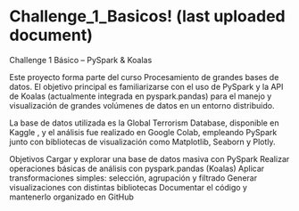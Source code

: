 # Challenge_1_Basicos! (last uploaded document)
Challenge 1 Básico – PySpark &amp; Koalas

Este proyecto forma parte del curso Procesamiento de grandes bases de datos.
El objetivo principal es familiarizarse con el uso de PySpark y la API de Koalas (actualmente integrada en pyspark.pandas) para el manejo y visualización de grandes volúmenes de datos en un entorno distribuido.

La base de datos utilizada es la Global Terrorism Database, disponible en Kaggle
, y el análisis fue realizado en Google Colab, empleando PySpark junto con bibliotecas de visualización como Matplotlib, Seaborn y Plotly.

Objetivos
Cargar y explorar una base de datos masiva con PySpark
Realizar operaciones básicas de análisis con pyspark.pandas (Koalas)
Aplicar transformaciones simples: selección, agrupación y filtrado
Generar visualizaciones con distintas bibliotecas
Documentar el código y mantenerlo organizado en GitHub
